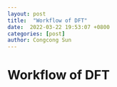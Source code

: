 ```yaml
---
layout: post
title:  "Workflow of DFT"
date:  2022-03-22 19:53:07 +0800
categories: [post]
author: Congcong Sun
---
```

# Workflow of DFT

